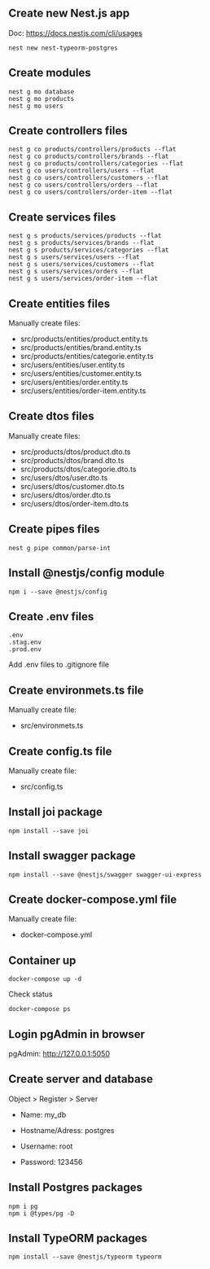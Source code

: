 ## Create new Nest.js app

Doc: https://docs.nestjs.com/cli/usages

```
nest new nest-typeorm-postgres
```

## Create modules

```
nest g mo database
nest g mo products
nest g mo users
```

## Create controllers files

```
nest g co products/controllers/products --flat
nest g co products/controllers/brands --flat
nest g co products/controllers/categories --flat
nest g co users/controllers/users --flat
nest g co users/controllers/customers --flat
nest g co users/controllers/orders --flat
nest g co users/controllers/order-item --flat
```

## Create services files

```
nest g s products/services/products --flat
nest g s products/services/brands --flat
nest g s products/services/categories --flat
nest g s users/services/users --flat
nest g s users/services/customers --flat
nest g s users/services/orders --flat
nest g s users/services/order-item --flat
```

## Create entities files

Manually create files:

- src/products/entities/product.entity.ts
- src/products/entities/brand.entity.ts
- src/products/entities/categorie.entity.ts
- src/users/entities/user.entity.ts
- src/users/entities/customer.entity.ts
- src/users/entities/order.entity.ts
- src/users/entities/order-item.entity.ts

## Create dtos files

Manually create files:

- src/products/dtos/product.dto.ts
- src/products/dtos/brand.dto.ts
- src/products/dtos/categorie.dto.ts
- src/users/dtos/user.dto.ts
- src/users/dtos/customer.dto.ts
- src/users/dtos/order.dto.ts
- src/users/dtos/order-item.dto.ts

## Create pipes files

```
nest g pipe common/parse-int
```

## Install @nestjs/config module

```
npm i --save @nestjs/config
```

## Create .env files

```
.env
.stag.env
.prod.env
```

Add .env files to .gitignore file

## Create environmets.ts file

Manually create file:

- src/environmets.ts

## Create config.ts file

Manually create file:

- src/config.ts

## Install joi package

```
npm install --save joi
```

## Install swagger package

```
npm install --save @nestjs/swagger swagger-ui-express
```

## Create docker-compose.yml file

Manually create file:

- docker-compose.yml

## Container up

```
docker-compose up -d
```

Check status

```
docker-compose ps
```

## Login pgAdmin in browser

pgAdmin: http://127.0.0.1:5050

## Create server and database

Object > Register > Server

- Name: my_db

- Hostname/Adress: postgres

- Username: root

- Password: 123456

## Install Postgres packages

```
npm i pg
npm i @types/pg -D
```

## Install TypeORM packages

```
npm install --save @nestjs/typeorm typeorm
```
